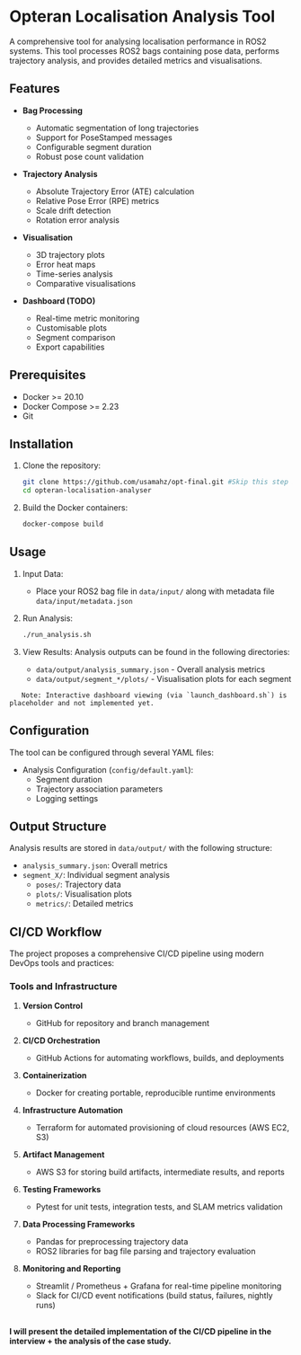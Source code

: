 # Opteran Localisation Analysis Tool

A comprehensive tool for analysing localisation performance in ROS2 systems. This tool processes ROS2 bags containing pose data, performs trajectory analysis, and provides detailed metrics and visualisations.

## Features

- **Bag Processing**
  - Automatic segmentation of long trajectories
  - Support for PoseStamped messages
  - Configurable segment duration
  - Robust pose count validation

- **Trajectory Analysis**
  - Absolute Trajectory Error (ATE) calculation
  - Relative Pose Error (RPE) metrics
  - Scale drift detection
  - Rotation error analysis

- **Visualisation**
  - 3D trajectory plots
  - Error heat maps
  - Time-series analysis
  - Comparative visualisations

- **Dashboard (TODO)**
  - Real-time metric monitoring
  - Customisable plots
  - Segment comparison
  - Export capabilities

## Prerequisites

- Docker >= 20.10
- Docker Compose >= 2.23
- Git

## Installation

1. Clone the repository:
   ```bash
   git clone https://github.com/usamahz/opt-final.git #Skip this step if you already have the repository cloned
   cd opteran-localisation-analyser
   ```

2. Build the Docker containers:
   ```bash
   docker-compose build
   ```

## Usage

1. Input Data:
   - Place your ROS2 bag file in `data/input/` along with metadata file `data/input/metadata.json`

2. Run Analysis:
   ```bash
   ./run_analysis.sh
   ```

3. View Results:
   Analysis outputs can be found in the following directories:
   - `data/output/analysis_summary.json` - Overall analysis metrics
   - `data/output/segment_*/plots/` - Visualisation plots for each segment

```
   Note: Interactive dashboard viewing (via `launch_dashboard.sh`) is placeholder and not implemented yet.
```

## Configuration

The tool can be configured through several YAML files:

- Analysis Configuration (`config/default.yaml`):
  - Segment duration
  - Trajectory association parameters
  - Logging settings

## Output Structure

Analysis results are stored in `data/output/` with the following structure:

- `analysis_summary.json`: Overall metrics
- `segment_X/`: Individual segment analysis
  - `poses/`: Trajectory data
  - `plots/`: Visualisation plots
  - `metrics/`: Detailed metrics

## CI/CD Workflow

The project proposes a comprehensive CI/CD pipeline using modern DevOps tools and practices:

### Tools and Infrastructure

1. **Version Control**
   - GitHub for repository and branch management

2. **CI/CD Orchestration**
   - GitHub Actions for automating workflows, builds, and deployments

3. **Containerization**
   - Docker for creating portable, reproducible runtime environments

4. **Infrastructure Automation**
   - Terraform for automated provisioning of cloud resources (AWS EC2, S3)

5. **Artifact Management**
   - AWS S3 for storing build artifacts, intermediate results, and reports

6. **Testing Frameworks**
   - Pytest for unit tests, integration tests, and SLAM metrics validation 

7. **Data Processing Frameworks**
   - Pandas for preprocessing trajectory data
   - ROS2 libraries for bag file parsing and trajectory evaluation

8. **Monitoring and Reporting**
   - Streamlit / Prometheus + Grafana for real-time pipeline monitoring
   - Slack for CI/CD event notifications (build status, failures, nightly runs)

##

__I will present the detailed implementation of the CI/CD pipeline in the interview + the analysis of the case study.__